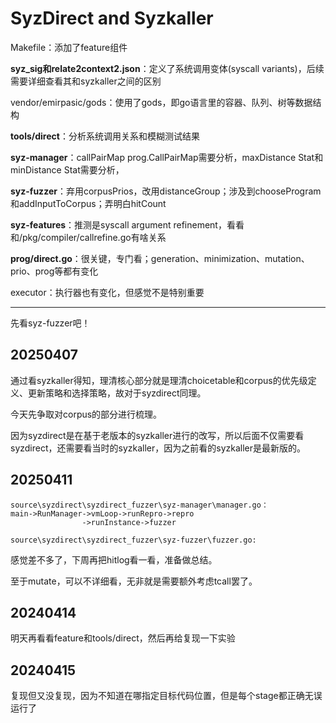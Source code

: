 # SyzDirect and Syzkaller

Makefile：添加了feature组件

**syz_sig和relate2context2.json**：定义了系统调用变体(syscall variants)，后续需要详细查看其和syzkaller之间的区别

vendor/emirpasic/gods：使用了gods，即go语言里的容器、队列、树等数据结构

**tools/direct**：分析系统调用关系和模糊测试结果

**syz-manager**：callPairMap prog.CallPairMap需要分析，maxDistance Stat和minDistance Stat需要分析，

**syz-fuzzer**：弃用corpusPrios，改用distanceGroup；涉及到chooseProgram和addInputToCorpus；弄明白hitCount

**syz-features**：推测是syscall argument refinement，看看和/pkg/compiler/callrefine.go有啥关系

**prog/direct.go**：很关键，专门看；generation、minimization、mutation、prio、prog等都有变化

executor：执行器也有变化，但感觉不是特别重要

---

先看syz-fuzzer吧！

## 20250407

通过看syzkaller得知，理清核心部分就是理清choicetable和corpus的优先级定义、更新策略和选择策略，故对于syzdirect同理。

今天先争取对corpus的部分进行梳理。

因为syzdirect是在基于老版本的syzkaller进行的改写，所以后面不仅需要看syzdirect，还需要看当时的syzkaller，因为之前看的syzkaller是最新版的。

## 20250411

```shell
source\syzdirect\syzdirect_fuzzer\syz-manager\manager.go：
main->RunManager->vmLoop->runRepro->repro
    			->runInstance->fuzzer

source\syzdirect\syzdirect_fuzzer\syz-fuzzer\fuzzer.go:

```

感觉差不多了，下周再把hitlog看一看，准备做总结。

至于mutate，可以不详细看，无非就是需要额外考虑tcall罢了。

## 20240414

明天再看看feature和tools/direct，然后再给复现一下实验

## 20240415

复现但又没复现，因为不知道在哪指定目标代码位置，但是每个stage都正确无误运行了
